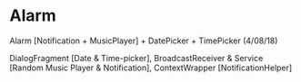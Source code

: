# Alarm

Alarm [Notification + MusicPlayer] + DatePicker + TimePicker (4/08/18)

DialogFragment [Date & Time-picker], BroadcastReceiver & Service [Random Music Player & Notification], ContextWrapper [NotificationHelper]
